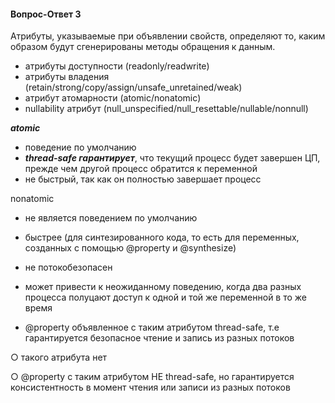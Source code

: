 #### Вопрос-Ответ 3
Атрибуты, указываемые при объявлении свойств, определяют то, каким образом будут сгенерированы методы обращения к данным.
* атрибуты доступности (readonly/readwrite)
* атрибуты владения (retain/strong/copy/assign/unsafe_unretained/weak)
* атрибут атомарности (atomic/nonatomic)
* nullability атрибут (null_unspecified/null_resettable/nullable/nonnull)

***atomic***
* поведение по умолчанию
* ***thread-safe гарантирует***, что текущий процесс будет завершен ЦП, прежде чем другой процесс обратится к переменной
* не быстрый, так как он полностью завершает процесс

nonatomic
* не является поведением по умолчанию
* быстрее (для синтезированного кода, то есть для переменных, созданных с помощью @property и @synthesize)
* не потокобезопасен
* может привести к неожиданному поведению, когда два разных процесса полуцают доступ к одной и той же переменной в то же время



* @property объявленное с таким атрибутом thread-safe, т.е гарантируется безопасное чтение и запись из разных потоков

○ такого атрибута нет

○ @property с таким атрибутом НЕ thread-safe, но гарантируется консистентность в момент чтения или записи из разных потоков

